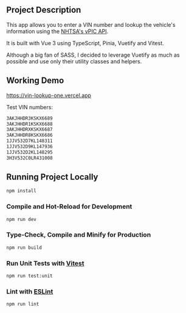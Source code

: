 ## Project Description

This app allows you to enter a VIN number and lookup the vehicle's information using the [NHTSA's vPIC API](https://vpic.nhtsa.dot.gov/api/).

It is built with Vue 3 using TypeScript, Pinia, Vuetify and Vitest.

Although a big fan of SASS, I decided to leverage Vuetify as much as possible and use only their utility classes and helpers.

## Working Demo

https://vin-lookup-one.vercel.app

Test VIN numbers:

```sh
3AKJHHDR3KSKX6689
3AKJHHDR1KSKX6688
3AKJHHDRXKSKX6687
3AKJHHDR8KSKX6686
1JJV532D7KL148311
1JJV532D9KL147936
1JJV532D2KL148295
3H3V532C0LR431008
```

## Running Project Locally

```sh
npm install
```

### Compile and Hot-Reload for Development

```sh
npm run dev
```

### Type-Check, Compile and Minify for Production

```sh
npm run build
```

### Run Unit Tests with [Vitest](https://vitest.dev/)

```sh
npm run test:unit
```

### Lint with [ESLint](https://eslint.org/)

```sh
npm run lint
```
